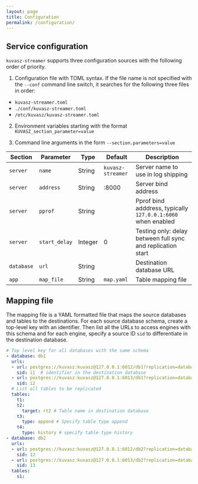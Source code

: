 ```yaml
---
layout: page
title: Configuration
permalink: /configuration/
---
```


## Service configuration

`kuvasz-streamer` supports three configuration sources with the following order of priority.

1. Configuration file with TOML syntax. If the file name is not specified with the 
   `--conf` command line switch, it searches for the following three files in order:
  - `kuvasz-streamer.toml`
  - `./conf/kuvasz-streamer.toml`
  - `/etc/kuvasz/kuvasz-streamer.toml`

2. Environment variables starting with the format `KUVASZ_section_parameter=value`

3. Command line arguments in the form `--section.parameters=value`

|Section|Parameter|Type|Default|Description|
|-------|---------|----|-------|-----------|
|`server`|`name`|String|`kuvasz-streamer`|Server name to use in log shipping|
|`server`|`address`|String|:8000|Server bind address|
|`server`|`pprof`|String||Pprof bind adddress, typically `127.0.0.1:6060` when enabled|
|`server`|`start_delay`|Integer|0|Testing only: delay between full sync and replication start|
|`database`|`url`|String||Destination database URL|
|`app`|`map_file`|String|`map.yaml`|Table mapping file|

## Mapping file

The mapping file is a YAML formatted file that maps the source databases and tables to the destinations. For each source database schema, create a top-level key with an identifier. Then list all the URLs to access engines with this schema and for each engine, specify a source ID `sid` to differentiate in the destination database.

```yaml
# Top level key for all databases with the same schema
- database: db1
  urls:
  - url: postgres://kuvasz:kuvasz@127.0.0.1:6012/db1?replication=database&application_name=repl_db1
    sid: i1  # identifier in the destination database
  - url: postgres://kuvasz:kuvasz@127.0.0.1:6013/db1?replication=database&application_name=repl_db1
    sid: i2
  # List all tables to be replicated
  tables:
    t1:
    t2:
      target: rt2 # Table name in destination database
    t3:
      type: append # Specify table type append
    t4:
      type: history # specify table type history
- database: db2
  urls:
  - url: postgres://kuvasz:kuvasz@127.0.0.1:6012/db2?replication=database&application_name=repl_db2
    sid: 12
  - url: postgres://kuvasz:kuvasz@127.0.0.1:6013/db2?replication=database&application_name=repl_db2
    sid: 13
  tables:
    s1:
```